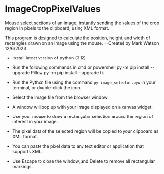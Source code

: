 # ImageCropPixelValues
Mouse select sections of an image, instantly sending the values of the crop region in pixels to the clipboard, using XML format. 


This program is designed to calculate the position, height, and width of rectangles drawn on an image using the mouse. 
--Created by Mark Watson 12/6/2023


- Install latest version of python (3.12)
- Run the following commands in cmd or powershell
py -m pip install --upgrade Pillow
py -m pip install --upgrade tk

- Run the Python file using the command `py image_selector.pyw` in your terminal, or double-click the icon.
- Select the image file from the browser window
- A window will pop up with your image displayed on a canvas widget.
- Use your mouse to draw a rectangular selection around the region of interest in your image.
- The pixel data of the selected region will be copied to your clipboard as XML format.
- You can paste the pixel data to any text editor or application that supports XML.
- Use Escape to close the window, and Delete to remove all rectangular markings.

